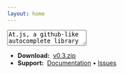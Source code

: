 ```yaml
---
layout: home
---
```


<div class="inputor">
  <textarea>At.js, a github-like autocomplete library :s</textarea>
</div>

<ul class="doc">
  <li>
    <strong>Download:</strong> &nbsp;<a href="https://github.com/ichord/At.js/archive/master.zip">v0.3.zip</a>
  </li>
  <li>
    <strong>Support:</strong> &nbsp;<a href="https://github.com/ichord/At.js/wiki">Documentation</a> • <a href="https://github.com/ichord/At.js/issues">Issues</a>
  </li>
</ul>

